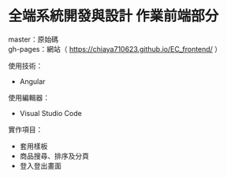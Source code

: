 
# 全端系統開發與設計 作業前端部分

master：原始碼  
gh-pages：網站（ https://chiaya710623.github.io/EC_frontend/ ）  

使用技術：
* Angular

使用編輯器：
* Visual Studio Code

實作項目：

* 套用樣板
* 商品搜尋、排序及分頁
* 登入登出畫面
